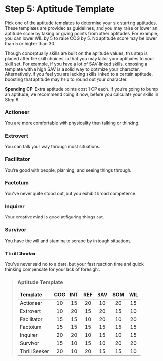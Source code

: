 # Step 5: Aptitude Template

Pick one of the aptitude templates to determine your six starting [aptitudes](../04/01-character-stats.md#aptitudes). These templates are provided as guidelines, and you may raise or lower an aptitude score by taking or giving points from other aptitudes. For example, you can lower WIL by 5 to raise COG by 5. No aptitude score may be lower than 5 or higher than 30.

Though conceptually skills are built on the aptitude values, this step is placed after the skill choices so that you may tailor your aptitudes to your skill set. For example, if you have a lot of SAV-linked skills, choosing a template with a high SAV is a solid way to optimize your character. Alternatively, if you feel you are lacking skills linked to a certain aptitude, boosting that aptitude may help to round out your character.

**Spending CP:** Extra aptitude points cost 1&nbsp;CP each. If you’re going to bump an aptitude, we recommend doing it now, before you calculate your skills in Step 6.

<!--sorted-->
### Actioneer

You are more comfortable with physicality than talking or thinking.

### Extrovert

You can talk your way through most situations.

### Facilitator

You’re good with people, planning, and seeing things through.

### Factotum

You’ve never quite stood out, but you exhibit broad competence.

### Inquirer

Your creative mind is good at figuring things out.

### Survivor

You have the will and stamina to scrape by in tough situations.

### Thrill Seeker

You’ve never said no to a dare, but your fast reaction time and quick thinking compensate for your lack of foresight.

<!--end-sort-->

<blockquote class="table">

### Aptitude Template

<!--sorted-->
| Template      | COG | INT | REF | SAV | SOM | WIL |
| :------------ | :-: | :-: | :-: | :-: | :-: | :-: |
| Actioneer     | 10  | 15  | 20  | 10  | 20  | 15  |
| Extrovert     | 10  | 20  | 15  | 20  | 15  | 10  |
| Facilitator   | 15  | 15  | 10  | 20  | 10  | 20  |
| Factotum      | 15  | 15  | 15  | 15  | 15  | 15  |
| Inquirer      | 20  | 20  | 10  | 15  | 10  | 15  |
| Survivor      | 15  | 10  | 15  | 10  | 20  | 20  |
| Thrill Seeker | 20  | 10  | 20  | 15  | 15  | 10  |
<!--end-sort-->

</blockquote>
